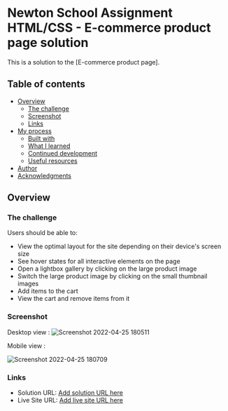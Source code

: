 
# Newton School Assignment HTML/CSS - E-commerce product page solution

This is a solution to the [E-commerce product page].
## Table of contents

- [Overview](#overview)
  - [The challenge](#the-challenge)
  - [Screenshot](#screenshot)
  - [Links](#links)
- [My process](#my-process)
  - [Built with](#built-with)
  - [What I learned](#what-i-learned)
  - [Continued development](#continued-development)
  - [Useful resources](#useful-resources)
- [Author](#author)
- [Acknowledgments](#acknowledgments)

## Overview

### The challenge

Users should be able to:

- View the optimal layout for the site depending on their device's screen size
- See hover states for all interactive elements on the page
- Open a lightbox gallery by clicking on the large product image
- Switch the large product image by clicking on the small thumbnail images
- Add items to the cart
- View the cart and remove items from it

### Screenshot

Desktop view : ![Screenshot 2022-04-25 180511](https://user-images.githubusercontent.com/56772219/165090841-1b9650f5-ca52-4391-867a-b0cbc2fae3a4.png)


Mobile view :



















![Screenshot 2022-04-25 180709](https://user-images.githubusercontent.com/56772219/165090890-b476874c-2592-48a5-9aa2-1582650c3c61.png)


### Links

- Solution URL: [Add solution URL here](https://github.com/bharatgl/Html-css-project)
- Live Site URL: [Add live site URL here](https://shoebox-ns.netlify.app/)
